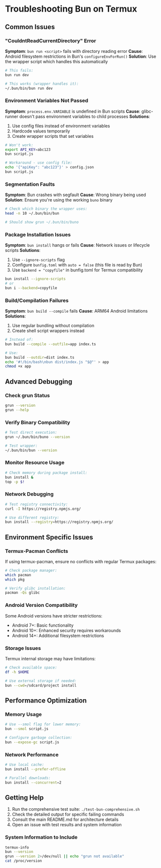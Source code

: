 # Troubleshooting Bun on Termux

## Common Issues

### "CouldntReadCurrentDirectory" Error

**Symptom**: `bun run <script>` fails with directory reading error
**Cause**: Android filesystem restrictions in Bun's `configureEnvForRun()`
**Solution**: Use the wrapper script which handles this automatically

```bash
# This fails:
bun run dev

# This works (wrapper handles it):
~/.bun/bin/bun run dev
```

### Environment Variables Not Passed

**Symptom**: `process.env.VARIABLE` is undefined in Bun scripts
**Cause**: glibc-runner doesn't pass environment variables to child processes
**Solutions**:
1. Use config files instead of environment variables
2. Hardcode values temporarily
3. Create wrapper scripts that set variables

```bash
# Won't work:
export API_KEY=abc123
bun script.js

# Workaround - use config file:
echo '{"apiKey": "abc123"}' > config.json
bun script.js
```

### Segmentation Faults

**Symptom**: Bun crashes with segfault
**Cause**: Wrong binary being used
**Solution**: Ensure you're using the working `buno` binary

```bash
# Check which binary the wrapper uses:
head -n 10 ~/.bun/bin/bun

# Should show grun ~/.bun/bin/buno
```

### Package Installation Issues

**Symptom**: `bun install` hangs or fails
**Cause**: Network issues or lifecycle scripts
**Solutions**:
1. Use `--ignore-scripts` flag
2. Configure `bunfig.toml` with `auto = false` (this file is read by Bun)
3. Use `backend = "copyfile"` in bunfig.toml for Termux compatibility

```bash
bun install --ignore-scripts
# or
bun i --backend=copyfile
```

### Build/Compilation Failures

**Symptom**: `bun build --compile` fails
**Cause**: ARM64 Android limitations
**Solutions**:
1. Use regular bundling without compilation
2. Create shell script wrappers instead

```bash
# Instead of:
bun build --compile --outfile=app index.ts

# Use:
bun build --outdir=dist index.ts
echo '#!/bin/bash\nbun dist/index.js "$@"' > app
chmod +x app
```

## Advanced Debugging

### Check grun Status

```bash
grun --version
grun --help
```

### Verify Binary Compatibility

```bash
# Test direct execution:
grun ~/.bun/bin/buno --version

# Test wrapper:
~/.bun/bin/bun --version
```

### Monitor Resource Usage

```bash
# Check memory during package install:
bun install &
top -p $!
```

### Network Debugging

```bash
# Test registry connectivity:
curl -I https://registry.npmjs.org/

# Use different registry:
bun install --registry=https://registry.npmjs.org/
```

## Environment Specific Issues

### Termux-Pacman Conflicts

If using termux-pacman, ensure no conflicts with regular Termux packages:

```bash
# Check package manager:
which pacman
which pkg

# Verify glibc installation:
pacman -Qs glibc
```

### Android Version Compatibility

Some Android versions have stricter restrictions:

- Android 7+: Basic functionality
- Android 10+: Enhanced security requires workarounds
- Android 14+: Additional filesystem restrictions

### Storage Issues

Termux internal storage may have limitations:

```bash
# Check available space:
df -h $HOME

# Use external storage if needed:
bun --cwd=/sdcard/project install
```

## Performance Optimization

### Memory Usage

```bash
# Use --smol flag for lower memory:
bun --smol script.js

# Configure garbage collection:
bun --expose-gc script.js
```

### Network Performance

```bash
# Use local cache:
bun install --prefer-offline

# Parallel downloads:
bun install --concurrent=2
```

## Getting Help

1. Run the comprehensive test suite: `./test-bun-comprehensive.sh`
2. Check the detailed output for specific failing commands
3. Consult the main README.md for architecture details
4. Open an issue with test results and system information

### System Information to Include

```bash
termux-info
bun --version
grun --version 2>/dev/null || echo "grun not available"
cat /proc/version
```